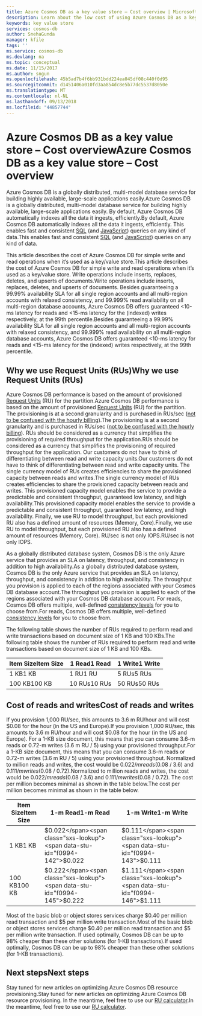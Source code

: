 ```yaml
---
title: Azure Cosmos DB as a key value store – Cost overview | Microsoft Docs
description: Learn about the low cost of using Azure Cosmos DB as a key value store.
keywords: key value store
services: cosmos-db
author: SnehaGunda
manager: kfile
tags: ''
ms.service: cosmos-db
ms.devlang: na
ms.topic: conceptual
ms.date: 11/15/2017
ms.author: sngun
ms.openlocfilehash: 45b5ad7b4f6bb931bdd224ea045df08c440f0d95
ms.sourcegitcommit: d1451406a010fd3aa854dc8e5b77dc5537d8050e
ms.translationtype: MT
ms.contentlocale: nl-NL
ms.lasthandoff: 09/13/2018
ms.locfileid: "44857744"
---
```

# <a name="azure-cosmos-db-as-a-key-value-store--cost-overview"></a><span data-ttu-id="f0994-104">Azure Cosmos DB as a key value store – Cost overview</span><span class="sxs-lookup"><span data-stu-id="f0994-104">Azure Cosmos DB as a key value store – Cost overview</span></span>

<span data-ttu-id="f0994-105">Azure Cosmos DB is a globally distributed, multi-model database service for building highly available, large-scale applications easily.</span><span class="sxs-lookup"><span data-stu-id="f0994-105">Azure Cosmos DB is a globally distributed, multi-model database service for building highly available, large-scale applications easily.</span></span> <span data-ttu-id="f0994-106">By default, Azure Cosmos DB automatically indexes all the data it ingests, efficiently.</span><span class="sxs-lookup"><span data-stu-id="f0994-106">By default, Azure Cosmos DB automatically indexes all the data it ingests, efficiently.</span></span> <span data-ttu-id="f0994-107">This enables fast and consistent [SQL](sql-api-sql-query.md) (and [JavaScript](programming.md)) queries on any kind of data.</span><span class="sxs-lookup"><span data-stu-id="f0994-107">This enables fast and consistent [SQL](sql-api-sql-query.md) (and [JavaScript](programming.md)) queries on any kind of data.</span></span> 

<span data-ttu-id="f0994-108">This article describes the cost of Azure Cosmos DB for simple write and read operations when it’s used as a key/value store.</span><span class="sxs-lookup"><span data-stu-id="f0994-108">This article describes the cost of Azure Cosmos DB for simple write and read operations when it’s used as a key/value store.</span></span> <span data-ttu-id="f0994-109">Write operations include inserts, replaces, deletes, and upserts of documents.</span><span class="sxs-lookup"><span data-stu-id="f0994-109">Write operations include inserts, replaces, deletes, and upserts of documents.</span></span> <span data-ttu-id="f0994-110">Besides guaranteeing a 99.99% availability SLA for all single region accounts and all multi-region accounts with relaxed consistency, and 99.999% read availability on all multi-region database accounts, Azure Cosmos DB offers guaranteed <10-ms latency for reads and <15-ms latency for the (indexed) writes respectively, at the 99th percentile.</span><span class="sxs-lookup"><span data-stu-id="f0994-110">Besides guaranteeing a 99.99% availability SLA for all single region accounts and all multi-region accounts with relaxed consistency, and 99.999% read availability on all multi-region database accounts, Azure Cosmos DB offers guaranteed <10-ms latency for reads and <15-ms latency for the (indexed) writes respectively, at the 99th percentile.</span></span> 

## <a name="why-we-use-request-units-rus"></a><span data-ttu-id="f0994-111">Why we use Request Units (RUs)</span><span class="sxs-lookup"><span data-stu-id="f0994-111">Why we use Request Units (RUs)</span></span>

<span data-ttu-id="f0994-112">Azure Cosmos DB performance is based on the amount of provisioned [Request Units](request-units.md) (RU) for the partition.</span><span class="sxs-lookup"><span data-stu-id="f0994-112">Azure Cosmos DB performance is based on the amount of provisioned [Request Units](request-units.md) (RU) for the partition.</span></span> <span data-ttu-id="f0994-113">The provisioning is at a second granularity and is purchased in RUs/sec ([not to be confused with the hourly billing](https://azure.microsoft.com/pricing/details/cosmos-db/)).</span><span class="sxs-lookup"><span data-stu-id="f0994-113">The provisioning is at a second granularity and is purchased in RUs/sec ([not to be confused with the hourly billing](https://azure.microsoft.com/pricing/details/cosmos-db/)).</span></span> <span data-ttu-id="f0994-114">RUs should be considered as a currency that simplifies the provisioning of required throughput for the application.</span><span class="sxs-lookup"><span data-stu-id="f0994-114">RUs should be considered as a currency that simplifies the provisioning of required throughput for the application.</span></span> <span data-ttu-id="f0994-115">Our customers do not have to think of differentiating between read and write capacity units.</span><span class="sxs-lookup"><span data-stu-id="f0994-115">Our customers do not have to think of differentiating between read and write capacity units.</span></span> <span data-ttu-id="f0994-116">The single currency model of RUs creates efficiencies to share the provisioned capacity between reads and writes.</span><span class="sxs-lookup"><span data-stu-id="f0994-116">The single currency model of RUs creates efficiencies to share the provisioned capacity between reads and writes.</span></span> <span data-ttu-id="f0994-117">This provisioned capacity model enables the service to provide a predictable and consistent throughput, guaranteed low latency, and high availability.</span><span class="sxs-lookup"><span data-stu-id="f0994-117">This provisioned capacity model enables the service to provide a predictable and consistent throughput, guaranteed low latency, and high availability.</span></span> <span data-ttu-id="f0994-118">Finally, we use RU to model throughput, but each provisioned RU also has a defined amount of resources (Memory, Core).</span><span class="sxs-lookup"><span data-stu-id="f0994-118">Finally, we use RU to model throughput, but each provisioned RU also has a defined amount of resources (Memory, Core).</span></span> <span data-ttu-id="f0994-119">RU/sec is not only IOPS.</span><span class="sxs-lookup"><span data-stu-id="f0994-119">RU/sec is not only IOPS.</span></span>

<span data-ttu-id="f0994-120">As a globally distributed database system, Cosmos DB is the only Azure service that provides an SLA on latency, throughput, and consistency in addition to high availability.</span><span class="sxs-lookup"><span data-stu-id="f0994-120">As a globally distributed database system, Cosmos DB is the only Azure service that provides an SLA on latency, throughput, and consistency in addition to high availability.</span></span> <span data-ttu-id="f0994-121">The throughput you provision is applied to each of the regions associated with your Cosmos DB database account.</span><span class="sxs-lookup"><span data-stu-id="f0994-121">The throughput you provision is applied to each of the regions associated with your Cosmos DB database account.</span></span> <span data-ttu-id="f0994-122">For reads, Cosmos DB offers multiple, well-defined [consistency levels](consistency-levels.md) for you to choose from.</span><span class="sxs-lookup"><span data-stu-id="f0994-122">For reads, Cosmos DB offers multiple, well-defined [consistency levels](consistency-levels.md) for you to choose from.</span></span> 

<span data-ttu-id="f0994-123">The following table shows the number of RUs required to perform read and write transactions based on document size of 1 KB and 100 KBs.</span><span class="sxs-lookup"><span data-stu-id="f0994-123">The following table shows the number of RUs required to perform read and write transactions based on document size of 1 KB and 100 KBs.</span></span>

|<span data-ttu-id="f0994-124">Item Size</span><span class="sxs-lookup"><span data-stu-id="f0994-124">Item Size</span></span>|<span data-ttu-id="f0994-125">1 Read</span><span class="sxs-lookup"><span data-stu-id="f0994-125">1 Read</span></span>|<span data-ttu-id="f0994-126">1 Write</span><span class="sxs-lookup"><span data-stu-id="f0994-126">1 Write</span></span>|
|-------------|------|-------|
|<span data-ttu-id="f0994-127">1 KB</span><span class="sxs-lookup"><span data-stu-id="f0994-127">1 KB</span></span>|<span data-ttu-id="f0994-128">1 RU</span><span class="sxs-lookup"><span data-stu-id="f0994-128">1 RU</span></span>|<span data-ttu-id="f0994-129">5 RUs</span><span class="sxs-lookup"><span data-stu-id="f0994-129">5 RUs</span></span>|
|<span data-ttu-id="f0994-130">100 KB</span><span class="sxs-lookup"><span data-stu-id="f0994-130">100 KB</span></span>|<span data-ttu-id="f0994-131">10 RUs</span><span class="sxs-lookup"><span data-stu-id="f0994-131">10 RUs</span></span>|<span data-ttu-id="f0994-132">50 RUs</span><span class="sxs-lookup"><span data-stu-id="f0994-132">50 RUs</span></span>|

## <a name="cost-of-reads-and-writes"></a><span data-ttu-id="f0994-133">Cost of reads and writes</span><span class="sxs-lookup"><span data-stu-id="f0994-133">Cost of reads and writes</span></span>

<span data-ttu-id="f0994-134">If you provision 1,000 RU/sec, this amounts to 3.6 m RU/hour and will cost $0.08 for the hour (in the US and Europe).</span><span class="sxs-lookup"><span data-stu-id="f0994-134">If you provision 1,000 RU/sec, this amounts to 3.6 m RU/hour and will cost $0.08 for the hour (in the US and Europe).</span></span> <span data-ttu-id="f0994-135">For a 1-KB size document, this means that you can consume 3.6-m reads or 0.72-m writes (3.6 m RU / 5) using your provisioned throughput.</span><span class="sxs-lookup"><span data-stu-id="f0994-135">For a 1-KB size document, this means that you can consume 3.6-m reads or 0.72-m writes (3.6 m RU / 5) using your provisioned throughput.</span></span> <span data-ttu-id="f0994-136">Normalized to million reads and writes, the cost would be $0.022 /m reads ($0.08 / 3.6) and $0.111/m writes ($0.08 / 0.72).</span><span class="sxs-lookup"><span data-stu-id="f0994-136">Normalized to million reads and writes, the cost would be $0.022 /m reads ($0.08 / 3.6) and $0.111/m writes ($0.08 / 0.72).</span></span> <span data-ttu-id="f0994-137">The cost per million becomes minimal as shown in the table below.</span><span class="sxs-lookup"><span data-stu-id="f0994-137">The cost per million becomes minimal as shown in the table below.</span></span>

|<span data-ttu-id="f0994-138">Item Size</span><span class="sxs-lookup"><span data-stu-id="f0994-138">Item Size</span></span>|<span data-ttu-id="f0994-139">1-m Read</span><span class="sxs-lookup"><span data-stu-id="f0994-139">1-m Read</span></span>|<span data-ttu-id="f0994-140">1-m Write</span><span class="sxs-lookup"><span data-stu-id="f0994-140">1-m Write</span></span>|
|-------------|-------|--------|
|<span data-ttu-id="f0994-141">1 KB</span><span class="sxs-lookup"><span data-stu-id="f0994-141">1 KB</span></span>|<span data-ttu-id="f0994-142">$0.022</span><span class="sxs-lookup"><span data-stu-id="f0994-142">$0.022</span></span>|<span data-ttu-id="f0994-143">$0.111</span><span class="sxs-lookup"><span data-stu-id="f0994-143">$0.111</span></span>|
|<span data-ttu-id="f0994-144">100 KB</span><span class="sxs-lookup"><span data-stu-id="f0994-144">100 KB</span></span>|<span data-ttu-id="f0994-145">$0.222</span><span class="sxs-lookup"><span data-stu-id="f0994-145">$0.222</span></span>|<span data-ttu-id="f0994-146">$1.111</span><span class="sxs-lookup"><span data-stu-id="f0994-146">$1.111</span></span>|


<span data-ttu-id="f0994-147">Most of the basic blob or object stores services charge $0.40 per million read transaction and $5 per million write transaction.</span><span class="sxs-lookup"><span data-stu-id="f0994-147">Most of the basic blob or object stores services charge $0.40 per million read transaction and $5 per million write transaction.</span></span> <span data-ttu-id="f0994-148">If used optimally, Cosmos DB can be up to 98% cheaper than these other solutions (for 1-KB transactions).</span><span class="sxs-lookup"><span data-stu-id="f0994-148">If used optimally, Cosmos DB can be up to 98% cheaper than these other solutions (for 1-KB transactions).</span></span>

## <a name="next-steps"></a><span data-ttu-id="f0994-149">Next steps</span><span class="sxs-lookup"><span data-stu-id="f0994-149">Next steps</span></span>

<span data-ttu-id="f0994-150">Stay tuned for new articles on optimizing Azure Cosmos DB resource provisioning.</span><span class="sxs-lookup"><span data-stu-id="f0994-150">Stay tuned for new articles on optimizing Azure Cosmos DB resource provisioning.</span></span> <span data-ttu-id="f0994-151">In the meantime, feel free to use our [RU calculator](https://www.documentdb.com/capacityplanner).</span><span class="sxs-lookup"><span data-stu-id="f0994-151">In the meantime, feel free to use our [RU calculator](https://www.documentdb.com/capacityplanner).</span></span>

